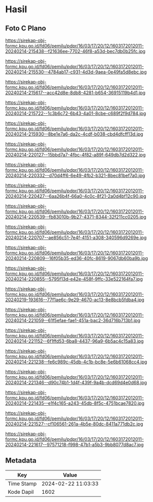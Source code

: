 # Hasil

## Foto C Plano

https://sirekap-obj-formc.kpu.go.id/fd06/pemilu/pdpr/16/03/17/20/12/1603172012011-20240214-215438--f21636ee-7702-46f8-a53d-bec7db0b25fc.jpg

https://sirekap-obj-formc.kpu.go.id/fd06/pemilu/pdpr/16/03/17/20/12/1603172012011-20240214-215530--4784ab17-c931-4d3d-9aea-0e49fa5d8ebc.jpg

https://sirekap-obj-formc.kpu.go.id/fd06/pemilu/pdpr/16/03/17/20/12/1603172012011-20240214-215617--acc42d8e-8db8-4281-b654-36915119b4d1.jpg

https://sirekap-obj-formc.kpu.go.id/fd06/pemilu/pdpr/16/03/17/20/12/1603172012011-20240214-215722--1c3b6c72-6b43-4a01-8cbe-c689f2f9d784.jpg

https://sirekap-obj-formc.kpu.go.id/fd06/pemilu/pdpr/16/03/17/20/12/1603172012011-20240214-215930--8be1e7a6-da2c-4cdf-b038-cbd4dfcff13d.jpg

https://sirekap-obj-formc.kpu.go.id/fd06/pemilu/pdpr/16/03/17/20/12/1603172012011-20240214-220127--15bbd7a7-4fbc-4f82-a89f-649db7d2d322.jpg

https://sirekap-obj-formc.kpu.go.id/fd06/pemilu/pdpr/16/03/17/20/12/1603172012011-20240214-220332--d70d4ff6-6e49-4fb2-b321-8bec81bef7a0.jpg

https://sirekap-obj-formc.kpu.go.id/fd06/pemilu/pdpr/16/03/17/20/12/1603172012011-20240214-220427--6aa26b4f-66a0-4c0c-8f21-2a0d4bf12c90.jpg

https://sirekap-obj-formc.kpu.go.id/fd06/pemilu/pdpr/16/03/17/20/12/1603172012011-20240214-220539--fb83010b-9b27-4371-8344-32f211cc0205.jpg

https://sirekap-obj-formc.kpu.go.id/fd06/pemilu/pdpr/16/03/17/20/12/1603172012011-20240214-220707--ae856c51-7e4f-4151-a308-340596d9269e.jpg

https://sirekap-obj-formc.kpu.go.id/fd06/pemilu/pdpr/16/03/17/20/12/1603172012011-20240214-220809--16f05b35-ed36-40fc-8619-9067db60ba9b.jpg

https://sirekap-obj-formc.kpu.go.id/fd06/pemilu/pdpr/16/03/17/20/12/1603172012011-20240214-220855--5795f13d-e42e-458f-9ffc-33e522164fa7.jpg

https://sirekap-obj-formc.kpu.go.id/fd06/pemilu/pdpr/16/03/17/20/12/1603172012011-20240219-193616--77f1ae6c-9e29-4670-ac13-8e8bcb5fdba4.jpg

https://sirekap-obj-formc.kpu.go.id/fd06/pemilu/pdpr/16/03/17/20/12/1603172012011-20240214-221059--61f5efae-fae1-451a-bac2-36d716b713b1.jpg

https://sirekap-obj-formc.kpu.go.id/fd06/pemilu/pdpr/16/03/17/20/12/1603172012011-20240214-221152--6f1ffd53-6ba8-4437-96a9-6b5ac4c15a83.jpg

https://sirekap-obj-formc.kpu.go.id/fd06/pemilu/pdpr/16/03/17/20/12/1603172012011-20240214-221238--fe6c989c-45db-4c1b-bc8e-5e6b61068cc4.jpg

https://sirekap-obj-formc.kpu.go.id/fd06/pemilu/pdpr/16/03/17/20/12/1603172012011-20240214-221346--d90c74b1-1d4f-439f-9a4b-dcd69d4e0d68.jpg

https://sirekap-obj-formc.kpu.go.id/fd06/pemilu/pdpr/16/03/17/20/12/1603172012011-20240214-221435--e1f4c165-a243-45db-8f5c-4751bcae7820.jpg

https://sirekap-obj-formc.kpu.go.id/fd06/pemilu/pdpr/16/03/17/20/12/1603172012011-20240214-221527--cf106561-261a-4b5e-80dc-8411a771db2c.jpg

https://sirekap-obj-formc.kpu.go.id/fd06/pemilu/pdpr/16/03/17/20/12/1603172012011-20240214-221617--97571218-f998-47b1-a5b3-9bb8077d8ac7.jpg


## Metadata

| Key        | Value               |
| ---------- | ------------------- |
| Time Stamp | 2024-02-22 11:03:33 |
| Kode Dapil | 1602                |



